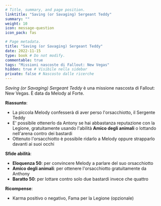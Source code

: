 ```yaml
---
# Title, summary, and page position.
linktitle: "Saving (or Savaging) Sergeant Teddy" 
summary: ""
weight: 10
icon: message-question
icon_pack: fas

# Page metadata.
title: "Saving (or Savaging) Sergeant Teddy"
date: 2022-11-15
type: book # Do not modify.
commentable: true
tags: "Missioni nascoste di Fallout: New Vegas"
hidden: true # Visibile nella sidebar
private: false # Nascosto dalle ricerche
---
```


<div class="fnv">


*Saving (or Savaging) Sergeant Teddy* è una missione nascosta di Fallout: New Vegas. È data da Melody al Forte.


**Riassunto**:
- La piccola Melody confesserà di aver perso l'orsacchiotto, il Sergente Teddy
- E' possibile ottenerlo da Antony se hai abbastanza reputazione con la Legione, gratuitamente usando l'abilità **Amico degli animali** o lottando nell'arena contro dei bastardi
- Ottenuto l'orsacchiotto è possibile ridarlo a Melody oppure strapparlo davanti ai suoi occhi


**Sfide abilità**:
- **Eloquenza 50**: per convincere Melody a parlare del suo orsacchiotto
- **Amico degli animali**: per ottenere l'orsacchiotto gratuitamente da Anthony
- **Baratto 50**: per lottare contro solo due bastardi invece che quattro


**Ricompense**:
- Karma positivo o negativo, Fama per la Legione (opzionale)


</div>


